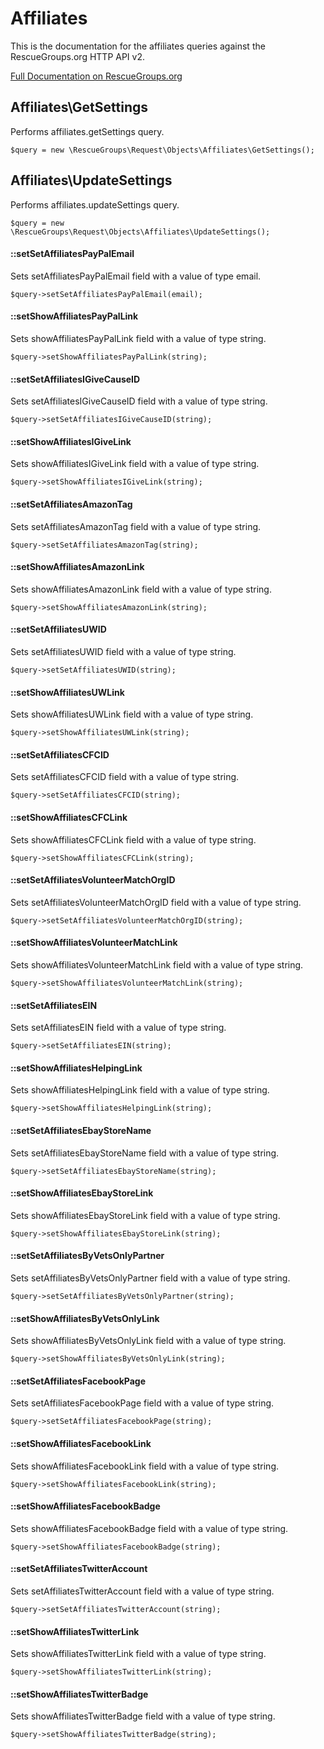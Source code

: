 # Affiliates

This is the documentation for the affiliates queries against the RescueGroups.org HTTP API v2.

[Full Documentation on RescueGroups.org](https://userguide.rescuegroups.org/display/APIDG/Object+definitions#Objectdefinitions-affiliates)

## Affiliates\GetSettings

Performs affiliates.getSettings query.

    $query = new \RescueGroups\Request\Objects\Affiliates\GetSettings();



## Affiliates\UpdateSettings

Performs affiliates.updateSettings query.

    $query = new \RescueGroups\Request\Objects\Affiliates\UpdateSettings();

#### ::setSetAffiliatesPayPalEmail

Sets setAffiliatesPayPalEmail field with a value of type email.

    $query->setSetAffiliatesPayPalEmail(email);

#### ::setShowAffiliatesPayPalLink

Sets showAffiliatesPayPalLink field with a value of type string.

    $query->setShowAffiliatesPayPalLink(string);

#### ::setSetAffiliatesIGiveCauseID

Sets setAffiliatesIGiveCauseID field with a value of type string.

    $query->setSetAffiliatesIGiveCauseID(string);

#### ::setShowAffiliatesIGiveLink

Sets showAffiliatesIGiveLink field with a value of type string.

    $query->setShowAffiliatesIGiveLink(string);

#### ::setSetAffiliatesAmazonTag

Sets setAffiliatesAmazonTag field with a value of type string.

    $query->setSetAffiliatesAmazonTag(string);

#### ::setShowAffiliatesAmazonLink

Sets showAffiliatesAmazonLink field with a value of type string.

    $query->setShowAffiliatesAmazonLink(string);

#### ::setSetAffiliatesUWID

Sets setAffiliatesUWID field with a value of type string.

    $query->setSetAffiliatesUWID(string);

#### ::setShowAffiliatesUWLink

Sets showAffiliatesUWLink field with a value of type string.

    $query->setShowAffiliatesUWLink(string);

#### ::setSetAffiliatesCFCID

Sets setAffiliatesCFCID field with a value of type string.

    $query->setSetAffiliatesCFCID(string);

#### ::setShowAffiliatesCFCLink

Sets showAffiliatesCFCLink field with a value of type string.

    $query->setShowAffiliatesCFCLink(string);

#### ::setSetAffiliatesVolunteerMatchOrgID

Sets setAffiliatesVolunteerMatchOrgID field with a value of type string.

    $query->setSetAffiliatesVolunteerMatchOrgID(string);

#### ::setShowAffiliatesVolunteerMatchLink

Sets showAffiliatesVolunteerMatchLink field with a value of type string.

    $query->setShowAffiliatesVolunteerMatchLink(string);

#### ::setSetAffiliatesEIN

Sets setAffiliatesEIN field with a value of type string.

    $query->setSetAffiliatesEIN(string);

#### ::setShowAffiliatesHelpingLink

Sets showAffiliatesHelpingLink field with a value of type string.

    $query->setShowAffiliatesHelpingLink(string);

#### ::setSetAffiliatesEbayStoreName

Sets setAffiliatesEbayStoreName field with a value of type string.

    $query->setSetAffiliatesEbayStoreName(string);

#### ::setShowAffiliatesEbayStoreLink

Sets showAffiliatesEbayStoreLink field with a value of type string.

    $query->setShowAffiliatesEbayStoreLink(string);

#### ::setSetAffiliatesByVetsOnlyPartner

Sets setAffiliatesByVetsOnlyPartner field with a value of type string.

    $query->setSetAffiliatesByVetsOnlyPartner(string);

#### ::setShowAffiliatesByVetsOnlyLink

Sets showAffiliatesByVetsOnlyLink field with a value of type string.

    $query->setShowAffiliatesByVetsOnlyLink(string);

#### ::setSetAffiliatesFacebookPage

Sets setAffiliatesFacebookPage field with a value of type string.

    $query->setSetAffiliatesFacebookPage(string);

#### ::setShowAffiliatesFacebookLink

Sets showAffiliatesFacebookLink field with a value of type string.

    $query->setShowAffiliatesFacebookLink(string);

#### ::setShowAffiliatesFacebookBadge

Sets showAffiliatesFacebookBadge field with a value of type string.

    $query->setShowAffiliatesFacebookBadge(string);

#### ::setSetAffiliatesTwitterAccount

Sets setAffiliatesTwitterAccount field with a value of type string.

    $query->setSetAffiliatesTwitterAccount(string);

#### ::setShowAffiliatesTwitterLink

Sets showAffiliatesTwitterLink field with a value of type string.

    $query->setShowAffiliatesTwitterLink(string);

#### ::setShowAffiliatesTwitterBadge

Sets showAffiliatesTwitterBadge field with a value of type string.

    $query->setShowAffiliatesTwitterBadge(string);





